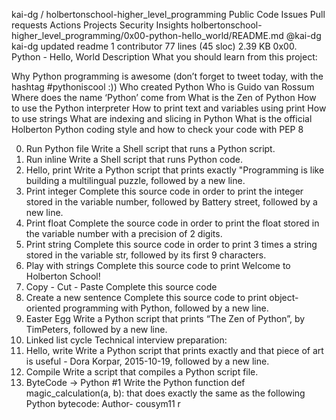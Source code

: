 
kai-dg
/
holbertonschool-higher_level_programming
Public
Code
Issues
Pull requests
Actions
Projects
Security
Insights
holbertonschool-higher_level_programming/0x00-python-hello_world/README.md
@kai-dg
kai-dg updated readme
 1 contributor
77 lines (45 sloc)  2.39 KB
0x00. Python - Hello, World
Description
What you should learn from this project:

Why Python programming is awesome (don’t forget to tweet today, with the hashtag #pythoniscool :)) Who created Python Who is Guido van Rossum Where does the name ‘Python’ come from What is the Zen of Python How to use the Python interpreter How to print text and variables using print How to use strings What are indexing and slicing in Python What is the official Holberton Python coding style and how to check your code with PEP 8

0. Run Python file
Write a Shell script that runs a Python script.
1. Run inline
Write a Shell script that runs Python code.
2. Hello, print
Write a Python script that prints exactly "Programming is like building a multilingual puzzle, followed by a new line.
3. Print integer
Complete this source code in order to print the integer stored in the variable number, followed by Battery street, followed by a new line.
4. Print float
Complete the source code in order to print the float stored in the variable number with a precision of 2 digits.
5. Print string
Complete this source code in order to print 3 times a string stored in the variable str, followed by its first 9 characters.
6. Play with strings
Complete this source code to print Welcome to Holberton School!
7. Copy - Cut - Paste
Complete this source code
8. Create a new sentence
Complete this source code to print object-oriented programming with Python, followed by a new line.
9. Easter Egg
Write a Python script that prints “The Zen of Python”, by TimPeters, followed by a new line.
10. Linked list cycle
Technical interview preparation:
11. Hello, write
Write a Python script that prints exactly and that piece of art is useful - Dora Korpar, 2015-10-19, followed by a new line.
12. Compile
Write a script that compiles a Python script file.
13. ByteCode -> Python #1
Write the Python function def magic_calculation(a, b): that does exactly the same as the following Python bytecode:
Author- cousym11  	r

